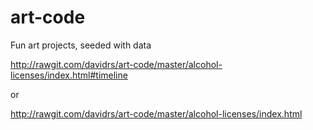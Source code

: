 # art-code
Fun art projects, seeded with data


http://rawgit.com/davidrs/art-code/master/alcohol-licenses/index.html#timeline

or 

http://rawgit.com/davidrs/art-code/master/alcohol-licenses/index.html